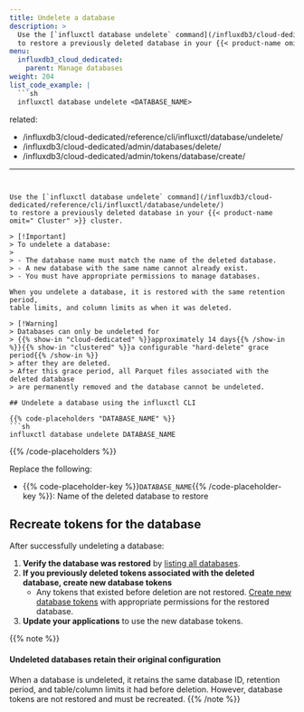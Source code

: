 ```yaml
---
title: Undelete a database
description: >
  Use the [`influxctl database undelete` command](/influxdb3/cloud-dedicated/reference/cli/influxctl/database/undelete/)
  to restore a previously deleted database in your {{< product-name omit=" Cluster" >}} cluster.
menu:
  influxdb3_cloud_dedicated:
    parent: Manage databases
weight: 204
list_code_example: |
  ```sh
  influxctl database undelete <DATABASE_NAME>
  ```
related:
  - /influxdb3/cloud-dedicated/reference/cli/influxctl/database/undelete/
  - /influxdb3/cloud-dedicated/admin/databases/delete/
  - /influxdb3/cloud-dedicated/admin/tokens/database/create/
---
```


Use the [`influxctl database undelete` command](/influxdb3/cloud-dedicated/reference/cli/influxctl/database/undelete/)
to restore a previously deleted database in your {{< product-name omit=" Cluster" >}} cluster.

> [!Important]
> To undelete a database:
> 
> - The database name must match the name of the deleted database.
> - A new database with the same name cannot already exist.
> - You must have appropriate permissions to manage databases.

When you undelete a database, it is restored with the same retention period,
table limits, and column limits as when it was deleted.

> [!Warning]
> Databases can only be undeleted for
> {{% show-in "cloud-dedicated" %}}approximately 14 days{{% /show-in %}}{{% show-in "clustered" %}}a configurable "hard-delete" grace period{{% /show-in %}}
> after they are deleted.
> After this grace period, all Parquet files associated with the deleted database
> are permanently removed and the database cannot be undeleted.

## Undelete a database using the influxctl CLI

{{% code-placeholders "DATABASE_NAME" %}}
```sh
influxctl database undelete DATABASE_NAME
```
{{% /code-placeholders %}}

Replace the following:

- {{% code-placeholder-key %}}`DATABASE_NAME`{{% /code-placeholder-key %}}:
  Name of the deleted database to restore

## Recreate tokens for the database

After successfully undeleting a database:

1.  **Verify the database was restored** by [listing all databases](/influxdb3/cloud-dedicated/admin/databases/list/).
2.  **If you previously deleted tokens associated with the deleted database, create new database tokens**
    - Any tokens that existed before deletion are not restored.
    [Create new database tokens](/influxdb3/cloud-dedicated/admin/tokens/database/create/)
    with appropriate permissions for the restored database.
3.  **Update your applications** to use the new database tokens.

{{% note %}}
#### Undeleted databases retain their original configuration

When a database is undeleted, it retains the same database ID, retention period,
and table/column limits it had before deletion. However, database tokens are not
restored and must be recreated.
{{% /note %}}

